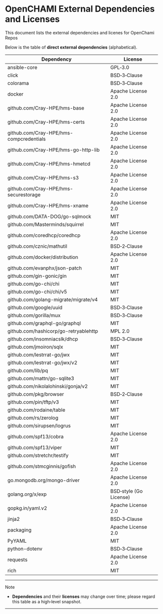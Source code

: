 # OpenCHAMI External Dependencies and Licenses

This document lists the external dependencies and licenes for OpenChami Repos



Below is the table of **direct external dependencies** (alphabetical).

| **Dependency**                                     | **License**                                                                      |
|----------------------------------------------------|----------------------------------------------------------------------------------|
| ansible-core                                       | GPL‐3.0                                                                          |
| click                                              | BSD‐3‐Clause                                                                     |
| colorama                                           | BSD‐3‐Clause                                                                     |
| docker                                             | Apache License 2.0                                                              |
| github.com/Cray-HPE/hms-base                       | Apache License 2.0                                                              |
| github.com/Cray-HPE/hms-certs                      | Apache License 2.0                                                              |
| github.com/Cray-HPE/hms-compcredentials            | Apache License 2.0                                                              |
| github.com/Cray-HPE/hms-go-http-lib                | Apache License 2.0                                                              |
| github.com/Cray-HPE/hms-hmetcd                     | Apache License 2.0                                                              |
| github.com/Cray-HPE/hms-s3                         | Apache License 2.0                                                              |
| github.com/Cray-HPE/hms-securestorage              | Apache License 2.0                                                              |
| github.com/Cray-HPE/hms-xname                      | Apache License 2.0                                                              |
| github.com/DATA-DOG/go-sqlmock                     | MIT                                                                              |
| github.com/Masterminds/squirrel                    | MIT                                                                              |
| github.com/coredhcp/coredhcp                       | Apache License 2.0                                                              |
| github.com/cznic/mathutil                          | BSD‐2‐Clause                                                                    |
| github.com/docker/distribution                     | Apache License 2.0                                                              |
| github.com/evanphx/json-patch                      | MIT                                                                              |
| github.com/gin-gonic/gin                           | MIT                                                                              |
| github.com/go-chi/chi                              | MIT                                                                              |
| github.com/go-chi/chi/v5                           | MIT                                                                              |
| github.com/golang-migrate/migrate/v4               | MIT                                                                              |
| github.com/google/uuid                             | BSD‐3‐Clause                                                                     |
| github.com/gorilla/mux                             | BSD‐3‐Clause                                                                     |
| github.com/graphql-go/graphql                      | MIT                                                                              |
| github.com/hashicorp/go-retryablehttp              | MPL 2.0                                                                          |
| github.com/insomniacslk/dhcp                       | BSD‐3‐Clause                                                                     |
| github.com/jmoiron/sqlx                            | MIT                                                                              |
| github.com/lestrrat-go/jwx                         | MIT                                                                              |
| github.com/lestrrat-go/jwx/v2                      | MIT                                                                              |
| github.com/lib/pq                                  | MIT                                                                              |
| github.com/mattn/go-sqlite3                        | MIT                                                                              |
| github.com/nikolalohinski/gonja/v2                 | MIT                                                                              |
| github.com/pkg/browser                             | BSD‐2‐Clause                                                                     |
| github.com/pin/tftp/v3                             | MIT                                                                              |
| github.com/rodaine/table                           | MIT                                                                              |
| github.com/rs/zerolog                              | MIT                                                                              |
| github.com/sirupsen/logrus                         | MIT                                                                              |
| github.com/spf13/cobra                             | Apache License 2.0                                                              |
| github.com/spf13/viper                             | MIT                                                                              |
| github.com/stretchr/testify                        | MIT                                                                              |
| github.com/stmcginnis/gofish                       | Apache License 2.0                                                              |
| go.mongodb.org/mongo-driver                        | Apache License 2.0                                                              |
| golang.org/x/exp                                   | BSD‐style (Go License)                                                          |
| gopkg.in/yaml.v2                                   | Apache License 2.0                                                              |
| jinja2                                             | BSD‐3‐Clause                                                                     |
| packaging                                          | Apache License 2.0                                                              |
| PyYAML                                             | MIT                                                                              |
| python-dotenv                                      | BSD‐3‐Clause                                                                     |
| requests                                           | Apache License 2.0                                                              |
| rich                                              | MIT                                                                              |

---

> [!NOTE]   
> - **Dependencies** and their **licenses** may change over time; please regard this table as a high‐level snapshot.  
---

